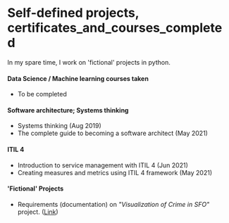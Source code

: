 # Self-defined projects, certificates_and_courses_completed
In my spare time, I work on 'fictional' projects in python.

#### Data Science / Machine learning courses taken 
- To be completed


#### Software architecture; Systems thinking
- Systems thinking (Aug 2019)
- The complete guide to becoming a software architect (May 2021) 

#### ITIL 4 
- Introduction to service management with ITIL 4 (Jun 2021)
- Creating measures and metrics using ITIL 4 framework (May 2021)

#### 'Fictional' Projects 
- Requirements (documentation) on <i>"Visualization of Crime in SFO"</i> project. (<a href="https://github.com/auds-hobbies/dashboard_crime_geo_visualization">Link</a>)
